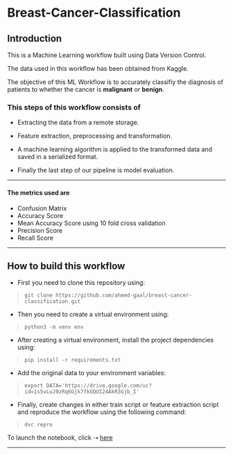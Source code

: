 # Breast-Cancer-Classification

## Introduction
This is a Machine Learning workflow built using Data Version Control.

The data used in this workflow has been obtained from Kaggle.

The objective of this ML Workflow is to accurately classifiy the
diagnosis of patients to whether the cancer is **malignant** or **benign**.

### This steps of this workflow consists of

*   Extracting the data from a remote storage.

*   Feature extraction, preprocessing and transformation.

*   A machine learning algorithm is applied to the transformed data and saved in a
serialized format.

*   Finally the last step of our pipeline is model evaluation. 

--------
#### The metrics used are
*   Confusion Matrix
*   Accuracy Score
*   Mean Accuracy Score using 10 fold cross validation
*   Precision Score
*   Recall Score

--------
## How to build this workflow
*   First you need to clone this repository using:
>   ```git clone https://github.com/ahmed-gaal/breast-cancer-classification.git```
*   Then you need to create a virtual environment using:
>   ```python3 -m venv env```
*   After creating a virtual environment, install the project dependencies using:
>   ```pip install -r requirements.txt```
*   Add the original data to your environment variables:
>   ```export DATA='https://drive.google.com/uc?id=1s5vLuJ0zRq6Gjk7fkGQUI24AkR3Gjb_I'```
*   Finally, create changes in either train script or feature extraction script and 
reproduce the workflow using the following command:
>   ```dvc repro```

To launch the notebook, click ⇢ [here](https://mybinder.org/v2/gh/ahmed14-cell/breast-cancer-classification/HEAD)

--------